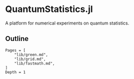 # QuantumStatistics.jl

A platform for numerical experiments on quantum statistics.

## Outline
```@contents
Pages = [
    "lib/green.md",
    "lib/grid.md",
    "lib/fastmath.md",
]
Depth = 1
```
